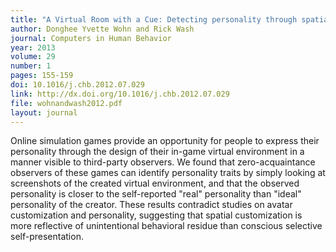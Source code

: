```yaml
---
title: "A Virtual Room with a Cue: Detecting personality through spatial customization in a city simulation game"
author: Donghee Yvette Wohn and Rick Wash
journal: Computers in Human Behavior
year: 2013
volume: 29
number: 1
pages: 155-159
doi: 10.1016/j.chb.2012.07.029
link: http://dx.doi.org/10.1016/j.chb.2012.07.029
file: wohnandwash2012.pdf
layout: journal
---
```


Online simulation games provide an opportunity for people to express their personality through the design of their
in-game virtual environment in a manner visible to third-party observers. We found that zero-acquaintance observers of
these games can identify personality traits by simply looking at screenshots of the created virtual environment, and
that the observed personality is closer to the self-reported "real" personality than "ideal" personality of the
creator. These results contradict studies on avatar customization and personality, suggesting that spatial
customization is more reflective of unintentional behavioral residue than conscious selective self-presentation.

